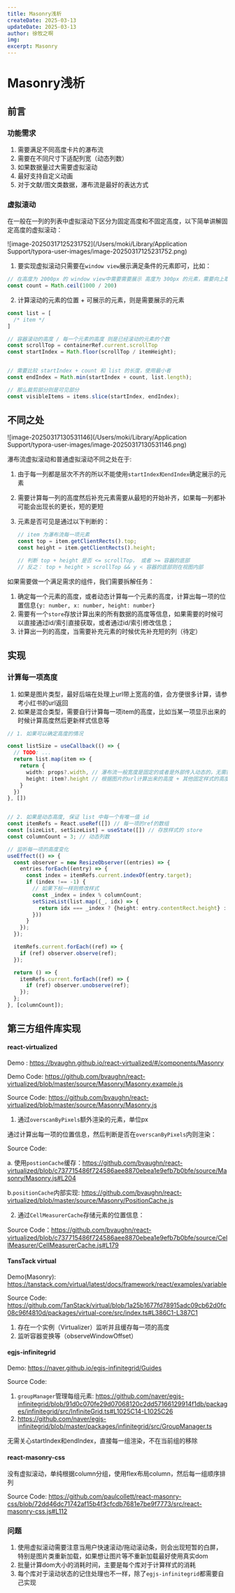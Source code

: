 ```yaml
---
title: Masonry浅析
createDate: 2025-03-13
updateDate: 2025-03-13
author: 徐牧之啊
img: 
excerpt: Masonry
---
```


# Masonry浅析

## 前言

### 功能需求

1. 需要满足不同高度卡片的瀑布流
2. 需要在不同尺寸下适配列宽（动态列数）
3. 如果数据量过大需要虚拟滚动
4. 最好支持自定义动画
5. 对于文献/图文类数据，瀑布流是最好的表达方式

### 虚拟滚动

在一般在一列的列表中虚拟滚动下区分为固定高度和不固定高度，以下简单讲解固定高度的虚拟滚动：

![image-20250317125231752](/Users/moki/Library/Application Support/typora-user-images/image-20250317125231752.png)

1. 要实现虚拟滚动只需要在`window view`展示满足条件的元素即可，比如：
  ```typescript
  // 在高度为 2000px 的 window view中需要需要展示 高度为 300px 的元素，需要向上取整，因为例如上图右侧，可能存在部分元素展示不全的问题，则展示的条目为：
  const count = Math.ceil(1000 / 200)
  ```

2. 计算滚动的元素的位置 + 可展示的元素，则是需要展示的元素

```typescript
const list = [ 
  /* item */
]

// 容器滚动的高度 / 每一个元素的高度 则是已经滚动的元素的个数
const scrollTop = containerRef.current.scrollTop
const startIndex = Math.floor(scrollTop / itemHeight);


// 需要比较 startIndex + count 和 list 的长度，使用最小者
const endIndex = Math.min(startIndex + count, list.length);

// 那么裁剪部分则是可见部分
const visibleItems = items.slice(startIndex, endIndex);
```



  

   ## 不同之处

![image-20250317130531146](/Users/moki/Library/Application Support/typora-user-images/image-20250317130531146.png)



 瀑布流虚拟滚动和普通虚拟滚动不同之处在于:

1. 由于每一列都是层次不齐的所以不能使用`startIndex和endIndex`确定展示的元素
2. 需要计算每一列的高度然后补充元素需要从最短的开始补齐，如果每一列都补可能会出现长的更长，短的更短

3. 元素是否可见是通过以下判断的：
	 ```typescript
   // item 为瀑布流每一项元素
   const top = item.getClientRects().top;
   const height = item.getClientRects().height;
   
   // 判断 top + height 是否 <= scrollTop， 或者 >= 容器的底部
   // 反之： top + height > scrollTop && y < 容器的底部则在视图内部
   ```

如果需要做一个满足需求的组件，我们需要拆解任务：

1. 确定每一个元素的高度，或者动态计算每一个元素的高度，计算出每一项的位置信息`{y: number, x: number, height: number}`
2. 需要有一个`store`存放计算出来的所有数据的高度等信息，如果需要的时候可以直接通过id/索引直接获取，或者通过id/索引修改信息；
3. 计算出一列的高度，当需要补充元素的时候优先补充短的列（待定）



## 实现

### 计算每一项高度

1. 如果是图片类型，最好后端在处理上url带上宽高的值，会方便很多计算，请参考小红书的url返回
2. 如果是混合类型，需要自行计算每一项item的高度，比如当某一项显示出来的时候计算高度然后更新样式信息等

```typescript
// 1. 如果可以确定高度的情况

const listSize = useCallback(() => {
  // TODO: ...
  return list.map(item => {
    return {
      width: props?.width, // 瀑布流一般宽度是固定的或者是外部传入动态的，无需额外关心
      height: item?.height // 根据图片的url计算出来的高度 + 其他固定样式的高度
    }
  })
}, [])


// 2. 如果是动态高度, 保证 list 中每一个有唯一值 id
const itemRefs = React.useRef([]) // 每一项的ref的数组
const [sizeList, setSizeList] = useState([]) // 存放样式的 store
const columnCount = 3; // 动态列数

// 监听每一项的高度变化
useEffect(() => {
  const observer = new ResizeObserver((entries) => {
    entries.forEach((entry) => {
      const index = itemRefs.current.indexOf(entry.target);
      if (index !== -1) {
        // 如果下标一样则修改样式
        const _index = index % columnCount;
        setSizeList(list.map((_, idx) => {
          return idx === _index ? {height: entry.contentRect.height} : null
        }))
      }
    });
  });

  itemRefs.current.forEach((ref) => {
    if (ref) observer.observe(ref);
  });

  return () => {
    itemRefs.current.forEach((ref) => {
      if (ref) observer.unobserve(ref);
    });
  };
}, [columnCount]);
```



   

## 第三方组件库实现

#### react-virtualized

Demo : https://bvaughn.github.io/react-virtualized/#/components/Masonry

Demo Code: https://github.com/bvaughn/react-virtualized/blob/master/source/Masonry/Masonry.example.js

Source Code: https://github.com/bvaughn/react-virtualized/blob/master/source/Masonry/Masonry.js

1. 通过`overscanByPixels`额外渲染的元素，单位px

通过计算出每一项的位置信息，然后判断是否在`overscanByPixels`内则渲染：

Source Code: 

a. 使用`postionCache`缓存：https://github.com/bvaughn/react-virtualized/blob/c737715486f724586aee8870ebea1e9efb7b0bfe/source/Masonry/Masonry.js#L204

b.`positionCache`内部实现:  https://github.com/bvaughn/react-virtualized/blob/master/source/Masonry/PositionCache.js

2. 通过`CellMeasurerCache`存储元素的位置信息：

Source Code：https://github.com/bvaughn/react-virtualized/blob/c737715486f724586aee8870ebea1e9efb7b0bfe/source/CellMeasurer/CellMeasurerCache.js#L179



#### TansTack virtual

Demo(Masonry): https://tanstack.com/virtual/latest/docs/framework/react/examples/variable

Source Code: https://github.com/TanStack/virtual/blob/1a25b1677fd78915adc09cb62d0fc08c96f4810d/packages/virtual-core/src/index.ts#L386C1-L387C1

1. 存在一个实例（Virtualizer）监听并且缓存每一项的高度
2. 监听容器变换等（observeWindowOffset）



#### egjs-infinitegrid

Demo: https://naver.github.io/egjs-infinitegrid/Guides

Source Code:  

1. `groupManager`管理每组元素: https://github.com/naver/egjs-infinitegrid/blob/91d0c070fe29d07068120c2dd57166129914f1db/packages/infinitegrid/src/InfiniteGrid.ts#L1025C14-L1025C26
2. https://github.com/naver/egjs-infinitegrid/blob/master/packages/infinitegrid/src/GroupManager.ts

无需关心startIndex和endIndex，直接每一组渲染，不在当前组的移除



#### react-masonry-css

没有虚拟滚动，单纯根据column分组，使用flex布局column，然后每一组顺序排列

Source Code: https://github.com/paulcollett/react-masonry-css/blob/72dd46dc71742af15b4f3cfcdb7681e7be9f7773/src/react-masonry-css.js#L112







### 问题

1. 使用虚拟滚动需要注意当用户快速滚动/拖动滚动条，则会出现短暂的白屏，特别是图片类重新加载，如果想让图片等不重新加载最好使用真实dom
2. 批量计算dom大小的消耗时间，主要是每个库对于计算样式的消耗
3. 每个库对于滚动状态的记住处理也不一样，除了`egjs-infinitegrid`都需要自己实现











